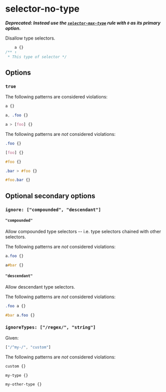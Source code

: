 # selector-no-type

***Deprecated: Instead use the [`selector-max-type`](../selector-max-type/README.md) rule with `0` as its primary option.***

Disallow type selectors.

```css
    a {}
/** ↑
 * This type of selector */
```

## Options

### `true`

The following patterns are considered violations:

```css
a {}
```

```css
a, .foo {}
```

```css
a > [foo] {}
```

The following patterns are *not* considered violations:

```css
.foo {}
```

```css
[foo] {}
```

```css
#foo {}
```

```css
.bar > #foo {}
```

```css
#foo.bar {}
```

## Optional secondary options

### `ignore: ["compounded", "descendant"]`

#### `"compounded"`

Allow compounded type selectors -- i.e. type selectors chained with other selectors.

The following patterns are *not* considered violations:

```css
a.foo {}
```

```css
a#bar {}
```

#### `"descendant"`

Allow descendant type selectors.

The following patterns are *not* considered violations:

```css
.foo a {}
```

```css
#bar a.foo {}
```

### `ignoreTypes: ["/regex/", "string"]`

Given:

```js
["/^my-/", "custom"]
```

The following patterns are *not* considered violations:

```css
custom {}
```

```css
my-type {}
```

```css
my-other-type {}
```
